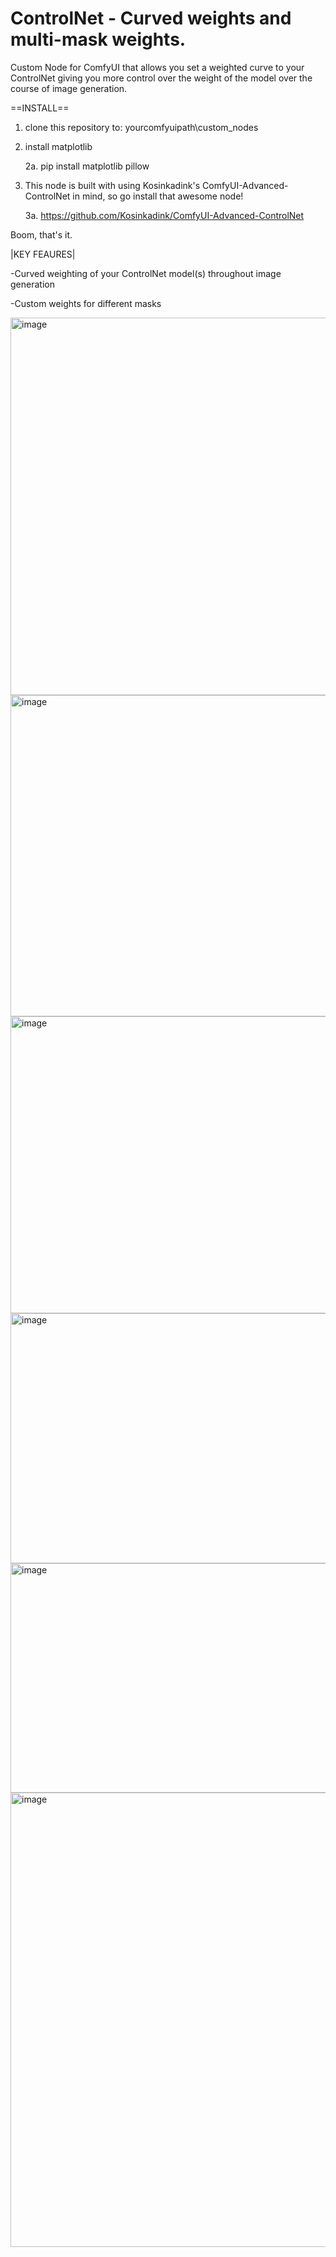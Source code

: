 # ControlNet - Curved weights and multi-mask weights.
Custom Node for ComfyUI that allows you set a weighted curve to your ControlNet giving you more control over the weight of the model over the course of image generation. 

==INSTALL==
1. clone this repository to: yourcomfyuipath\custom_nodes
2. install matplotlib

   2a. pip install matplotlib pillow

4. This node is built with using Kosinkadink's ComfyUI-Advanced-ControlNet in mind, so go install that awesome node!

   3a. https://github.com/Kosinkadink/ComfyUI-Advanced-ControlNet

Boom, that's it.

|KEY FEAURES|

   -Curved weighting of your ControlNet model(s) throughout image generation
   
   -Custom weights for different masks 
   
   

<img width="982" height="604" alt="image" src="https://github.com/user-attachments/assets/4be11dc7-562c-406a-a7ad-25a72b3c3f30" />
<img width="631" height="514" alt="image" src="https://github.com/user-attachments/assets/a815bc01-b577-425b-8fa4-c4f0fec11560" />
<img width="737" height="475" alt="image" src="https://github.com/user-attachments/assets/b7692f72-2ded-4926-ada8-690dd794689f" />
<img width="773" height="400" alt="image" src="https://github.com/user-attachments/assets/7e80f214-b83c-477c-8b02-484a29a5220c" />
<img width="734" height="367" alt="image" src="https://github.com/user-attachments/assets/a51c7549-4677-4f5f-b218-682ec728978c" />
<img width="665" height="727" alt="image" src="https://github.com/user-attachments/assets/e4a1a95a-6169-4301-91f0-7a6780307054" />
